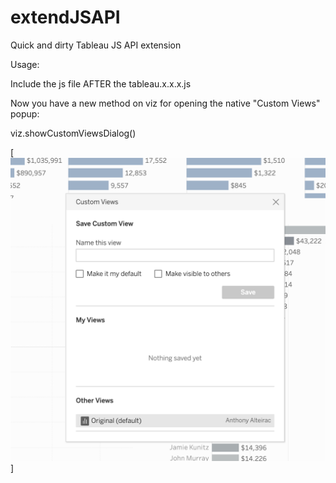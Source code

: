 # extendJSAPI
Quick and dirty Tableau JS API extension

Usage:

Include the js file AFTER the tableau.x.x.x.js



Now you have a new method on viz for opening the native "Custom Views" popup:

viz.showCustomViewsDialog()

[![ScreenShot](https://raw.githubusercontent.com/aalteirac/extendJSAPI/master/pic.png)]
